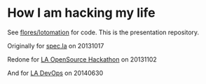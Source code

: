 # How I am hacking my life

See [flores/lotomation](https://github.com/lotomation) for code.  This is the presentation repository.

Originally for [spec.la](http://spec.la) on 20131017

Redone for [LA OpenSource Hackathon](http://www.meetup.com/LA-Hackathons/events/85658952/) on 20131102

And for [LA DevOps](http://www.meetup.com/ladevops/events/189617262/) on 20140630
